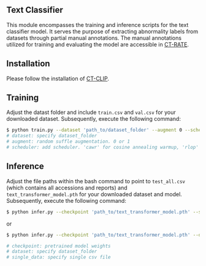 ## Text Classifier

This module encompasses the training and inference scripts for the text classifier model. It serves the purpose of extracting abnormality labels from datasets through partial manual annotations. The manual annotations utilized for training and evaluating the model are accessible in [CT-RATE](https://huggingface.co/datasets/ibrahimhamamci/CT-RATE).

## Installation

Please follow the installation of [CT-CLIP](..).

## Training

Adjust the datast folder and include `train.csv` and `val.csv` for your downloaded dataset. Subsequently, execute the following command:

```bash
$ python train.py --dataset 'path_to/dataset_folder' --augment 0 --scheduler 'None'
# dataset: specify dataset_folder
# augment: random suffle augmentation. 0 or 1
# scheduler: add scheduler. 'cawr' for cosine annealing warmup, 'rlop' for ReduceLrOnPlatau
```

## Inference

Adjust the file paths within the bash command to point to `test_all.csv` (which contains all accessions and reports) and `text_transformer_model.pth` for your downloaded dataset and model. Subsequently, execute the following command:

```bash
$ python infer.py --checkpoint 'path_to/text_transformer_model.pth' --single_data 'path_to/single_csv_file'
```
or 
```bash
$ python infer.py --checkpoint 'path_to/text_transformer_model.pth' --dataset 'path_to/dataset_folder'
```
```bash
# checkpoint: pretrained model weights
# dataset: specify dataset_folder
# single_data: specify single csv file
```
